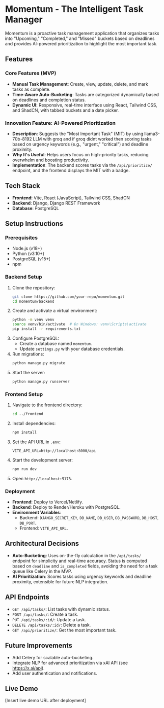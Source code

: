 # Momentum - The Intelligent Task Manager

Momentum is a proactive task management application that organizes tasks into "Upcoming," "Completed," and "Missed" buckets based on deadlines and provides AI-powered prioritization to highlight the most important task.

## Features
### Core Features (MVP)
- **Manual Task Management**: Create, view, update, delete, and mark tasks as complete.
- **Time-Aware Auto-Bucketing**: Tasks are categorized dynamically based on deadlines and completion status.
- **Dynamic UI**: Responsive, real-time interface using React, Tailwind CSS, and ShadCN, with tabbed buckets and a date picker.

### Innovation Feature: AI-Powered Prioritization
- **Description**: Suggests the "Most Important Task" (MIT) by using llama3-70b-8192 LLM with groq and if groq didnt worked then  scoring tasks based on urgency keywords (e.g., "urgent," "critical") and deadline proximity.
- **Why It's Useful**: Helps users focus on high-priority tasks, reducing overwhelm and boosting productivity.
- **Implementation**: The backend scores tasks via the `/api/prioritize/` endpoint, and the frontend displays the MIT with a badge.

## Tech Stack
- **Frontend**: Vite, React (JavaScript), Tailwind CSS, ShadCN
- **Backend**: Django, Django REST Framework
- **Database**: PostgreSQL

## Setup Instructions
### Prerequisites
- Node.js (v18+)
- Python (v3.10+)
- PostgreSQL (v15+)
- npm

### Backend Setup
1. Clone the repository:
   ```bash
   git clone https://github.com/your-repo/momentum.git
   cd momentum/backend
   ```
2. Create and activate a virtual environment:
   ```bash
   python -m venv venv
   source venv/bin/activate  # On Windows: venv\Scripts\activate
   pip install -r requirements.txt
   ```
3. Configure PostgreSQL:
   - Create a database named `momentum`.
   - Update `settings.py` with your database credentials.
4. Run migrations:
   ```bash
   python manage.py migrate
   ```
5. Start the server:
   ```bash
   python manage.py runserver
   ```

### Frontend Setup
1. Navigate to the frontend directory:
   ```bash
   cd ../frontend
   ```
2. Install dependencies:
   ```bash
   npm install
   ```
3. Set the API URL in `.env`:
   ```env
   VITE_API_URL=http://localhost:8000/api
   ```
4. Start the development server:
   ```bash
   npm run dev
   ```
5. Open `http://localhost:5173`.

### Deployment
- **Frontend**: Deploy to Vercel/Netlify.
- **Backend**: Deploy to Render/Heroku with PostgreSQL.
- **Environment Variables**:
  - Backend: `DJANGO_SECRET_KEY`, `DB_NAME`, `DB_USER`, `DB_PASSWORD`, `DB_HOST`, `DB_PORT`.
  - Frontend: `VITE_API_URL`.

## Architectural Decisions
- **Auto-Bucketing**: Uses on-the-fly calculation in the `/api/tasks/` endpoint for simplicity and real-time accuracy. Status is computed based on `deadline` and `is_completed` fields, avoiding the need for a task queue like Celery in the MVP.
- **AI Prioritization**: Scores tasks using urgency keywords and deadline proximity, extensible for future NLP integration.

## API Endpoints
- `GET /api/tasks/`: List tasks with dynamic status.
- `POST /api/tasks/`: Create a task.
- `PUT /api/tasks/:id/`: Update a task.
- `DELETE /api/tasks/:id/`: Delete a task.
- `GET /api/prioritize/`: Get the most important task.

## Future Improvements
- Add Celery for scalable auto-bucketing.
- Integrate NLP for advanced prioritization via xAI API (see https://x.ai/api).
- Add user authentication and notifications.

## Live Demo
[Insert live demo URL after deployment]